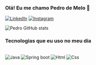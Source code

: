 ### Olá! Eu me chamo Pedro de Melo 👋

[![LinkedIn](https://img.shields.io/badge/LinkedIn-0077B5?style=for-the-badge&logo=linkedin&logoColor=white)](https://www.linkedin.com/in/pedro-melo-28172425a/)
[![Instagram](https://img.shields.io/badge/Instagram-E4405F?style=for-the-badge&logo=instagram&logoColor=white)](https://instagram.com/Pedromell0_)


![Pedro GitHub stats](https://github-readme-stats.vercel.app/api?username=Pedro-melo12&show_icons=true&theme=dracula)



### Tecnologias que eu uso no meu dia

<div style="display: inline_block"><br/>
  <img align ="center" alt="Java" src ="https://img.shields.io/badge/Java-ED8B00?style=for-the-badge&logo=openjdk&logoColor=white"/>
   <img align ="center" alt="Spring boot" src ="https://img.shields.io/badge/Spring-6DB33F?style=for-the-badge&logo=spring&logoColor=white"/>
   <img align ="center" alt="Html" src ="https://img.shields.io/badge/HTML5-E34F26?style=for-the-badge&logo=html5&logoColor=white"/>
   <img align ="center" alt="Css" src ="https://img.shields.io/badge/CSS3-1572B6?style=for-the-badge&logo=css3&logoColor=white"/>
    </div>

    
